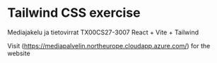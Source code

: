 # Tailwind CSS exercise

Mediajakelu ja tietovirrat TX00CS27-3007
React + Vite + Tailwind

Visit (https://mediapalvelin.northeurope.cloudapp.azure.com/) for the website
